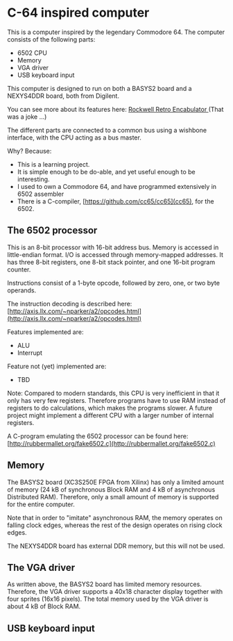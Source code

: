 # C-64 inspired computer

This is a computer inspired by the legendary Commodore 64.
The computer consists of the following parts:
* 6502 CPU
* Memory
* VGA driver
* USB keyboard input

This computer is designed to run on both a BASYS2 board and 
a NEXYS4DDR board, both from Digilent.

You can see more about its features here: [Rockwell Retro Encabulator
](https://www.youtube.com/watch?v=RXJKdh1KZ0w&t=) (That was a joke ...)

The different parts are connected to a common bus using a wishbone interface,
with the CPU acting as a bus master.

Why? Because:
* This is a learning project.
* It is simple enough to be do-able, and yet useful enough to be interesting.
* I used to own a Commodore 64, and have programmed extensively in 6502 assembler
* There is a C-compiler, [https://github.com/cc65/cc65](cc65), for the 6502.


## The 6502 processor
This is an 8-bit processor with 16-bit address bus.  Memory is accessed in
little-endian format.  I/O is accessed through memory-mapped addresses.
It has three 8-bit registers, one 8-bit stack pointer, and one 16-bit program
counter.

Instructions consist of a 1-byte opcode, followed by zero, one, or two byte
operands.

The instruction decoding is described here:
[http://axis.llx.com/~nparker/a2/opcodes.html](http://axis.llx.com/~nparker/a2/opcodes.html)

Features implemented are:
* ALU
* Interrupt

Feature not (yet) implemented are:
* TBD

Note: Compared to modern standards, this CPU is very inefficient in that it
only has very few registers.  Therefore programs have to use RAM instead of
registers to do calculations, which makes the programs slower. A future project
might implement a different CPU with a larger number of internal registers.

A C-program emulating the 6502 processor can be found here:
[http://rubbermallet.org/fake6502.c](http://rubbermallet.org/fake6502.c)


## Memory
The BASYS2 board (XC3S250E FPGA from Xilinx) has only a limited amount of
memory (24 kB of synchronous Block RAM and 4 kB of asynchronous Distributed
RAM).  Therefore, only a small amount of memory is supported for the entire
computer.

Note that in order to "imitate" asynchronous RAM, the memory operates on
falling clock edges, whereas the rest of the design operates on rising clock
edges.

The NEXYS4DDR board has external DDR memory, but this will not be used.


## The VGA driver
As written above, the BASYS2 board has limited memory resources. Therefore, the
VGA driver supports a 40x18 character display together with four sprites (16x16
pixels).
The total memory used by the VGA driver is about 4 kB of Block RAM.


## USB keyboard input


